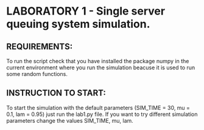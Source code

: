 # LABORATORY 1 - Single server queuing system simulation.

## REQUIREMENTS:
To run the script check that you have installed the package numpy in the current environment where you run the simulation beacuse it is used to run some random functions. 

## INSTRUCTION TO START:
To start the simulation with the default parameters (SIM_TIME = 30, mu = 0.1, lam = 0.95) just run the lab1.py file. 
If you want to try different simulation parameters change the values SIM_TIME, mu, lam.

